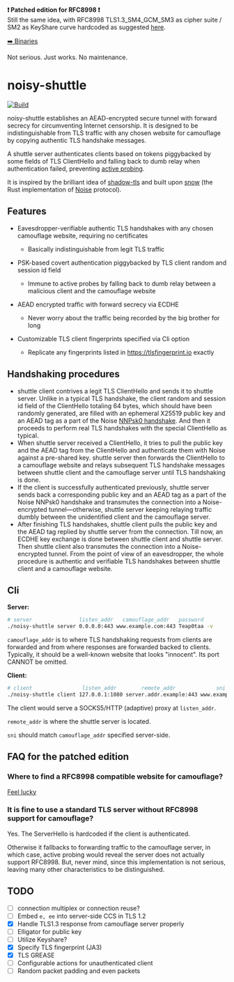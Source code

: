**❗ Patched edition for RFC8998 ❗**   
Still the same idea, with RFC8998 TLS1.3_SM4_GCM_SM3 as cipher suite / SM2 as KeyShare curve hardcoded as suggested [here](https://github.com/net4people/bbs/issues/129#issuecomment-1272289638). 

[➡️ Binaries](https://github.com/Gowee/noisy-shuttle/releases/tag/v0.2.1-sm)

Not serious. Just works. No maintenance.

# noisy-shuttle

[![Build](https://github.com/Gowee/noisy-shuttle/actions/workflows/build.yml/badge.svg)](https://github.com/Gowee/noisy-shuttle/actions/workflows/build.yml)
<!-- [![GitHub Release](https://img.shields.io/github/release/Gowee/noisy-shuttle.svg?style=flat)]()   -->

noisy-shuttle establishes an AEAD-encrypted secure tunnel with forward secrecy for circumventing Internet censorship. It is designed  to be indistinguishable from TLS traffic with any chosen website for camouflage by copying authentic TLS handshake messages. 

A shuttle server authenticates clients based on tokens piggybacked by some fields of TLS ClientHello and falling back to dumb relay when authentication failed, preventing [active probing](https://gfw.report/blog/ss_advise/en/).

It is inspired by the brilliant idea of [shadow-tls](https://github.com/ihciah/shadow-tls) and built upon [snow](https://github.com/mcginty/snow) (the Rust implementation of [Noise](http://noiseprotocol.org/) protocol).

<!-- ## Core Idea
Internet censorship nowadays involves with passive analysis of traffic and [active probes](https://gfw.report/blog/ss_advise/en/) targetting at servers providing tunneling/proxy services. shadowsocks [manages](https://github.com/shadowsocks/shadowsocks-org/issues/196) to be indistinguishable by making its traffic look as random as possible. It works pretty well even though there is rumor that network traffic of unidentified protocols are possibly suspected and hence intereven 
Like [trojan](https://github.com/trojan-gfw/trojan), noisy-shuttle aims at making its traffic indistinguishable from typical TLS. But instead of setting up a TLS server with a certificate, noisy-shuttle client and server copies TLS handshakes from a widely-used camouflage website. So by handshaking once, we 
noisy-shuttle is essentially shadow-tls + trojan + shadowsocks. -->

## Features
<!-- ✨ -->
- Eavesdropper-verifiable authentic TLS handshakes with any chosen camouflage website, requiring no certificates
  - Basically indistinguishable from legit TLS traffic

- PSK-based covert authentication piggybacked by TLS client random and session id field
  - Immune to active probes by falling back to dumb relay between a malicious client and the camouflage website

- AEAD encrypted traffic with forward secrecy via ECDHE
  - Never worry about the traffic being recorded by the big brother for long

- Customizable TLS client fingerprints specified via Cli option
  - Replicate any fingerprints listed in https://tlsfingerprint.io exactly

## Handshaking procedures
- shuttle client contrives a legit TLS ClientHello and sends it to shuttle server. Unlike in a typical TLS handshake, the client random and session id field of the ClientHello totaling 64 bytes, which should have been randomly generated, are filled with an ephemeral X25519 public key and an AEAD tag as a part of the Noise [NNPsk0 handshake](https://noiseexplorer.com/patterns/NNpsk0/). And then it proceeds to perform real TLS handshakes with the special ClientHello as typical.
- When shuttle server received a ClientHello, it tries to pull the public key and the AEAD tag from the ClientHello and authenticate them with Noise against a pre-shared key. shuttle server then forwards the ClientHello to a camouflage website and relays subsequent TLS handshake messages between shuttle client and the camouflage server until TLS handshaking is done.
- If the client is successfully authenticated previously, shuttle server sends back a corresponding public key and an AEAD tag as a part of the Noise NNPsk0 handshake and transmutes the connection into a Noise-encrypted tunnel—otherwise, shuttle server keeping relaying traffic dumbly between the unidentified client and the camouflage server.
- After finishing TLS handshakes, shuttle client pulls the public key and the AEAD tag replied by shuttle server from the connection. Till now, an ECDHE key exchange is done between shuttle client and shuttle server. Then shuttle client also transmutes the connection into a Noise-encrypted tunnel. From the point of view of an eavesdropper, the whole procedure is authentic and verifiable TLS handshakes between shuttle client and a camouflage website.

## Cli

**Server:**
```sh
# server               listen_addr   camouflage_addr   password
./noisy-shuttle server 0.0.0.0:443 www.example.com:443 Teap0taa -v
```

`camouflage_addr` is to where TLS handshaking requests from clients are forwarded and from where responses are forwarded backed to clients.
Typically, it should be a well-known website that looks "innocent". Its port CANNOT be omitted. 

**Client:**
```sh
# client                listen_addr        remote_addr             sni        password
./noisy-shuttle client 127.0.0.1:1080 server.addr.example:443 www.example.com Teap0taa -v
```

The client would serve a SOCKS5/HTTP (adaptive) proxy at `listen_addr`.

`remote_addr` is where the shuttle server is located.

`sni` should match `camouflage_addr` specified server-side.

## FAQ for the patched edition

### Where to find a RFC8998 compatible website for camouflage?
[Feel lucky](https://www.google.com/search?q=TLS1.3_SM4_GCM_SM3)

### It is fine to use a standard TLS server without RFC8998 support for camouflage?
Yes. The ServerHello is hardcoded if the client is authenticated.

Otherwise it fallbacks to forwarding traffic to the camouflage server, in which case, active probing would reveal the server does not actually support RFC8998. But, never mind, since this implementation is not serious, leaving many other characteristics to be distinguished.

<!--
**Or optionally specifying a TLS fingerprint ([chrome](https://tlsfingerprint.io/id/e47eae8f8c4887b6)):**
```sh
./noisy-shuttle client 127.0.0.1:1080 server.addr.example:443 www.example.com Teap0taa --tls-ja3 769,2570-4865-4866-4867-49195-49199-49196-49200-52393-52392-49171-49172-156-157-47-53,2570-0-23-65281-10-11-35-16-5-13-18-51-45-43-27-17513-2570-21,2570-29-23-24,0 --tls-alpn h2,http/1.1 --tls-sigalgos 1027,2052,1025,1283,2053,1281,2054,1537 --tls-versions 2570,772,771 --tls-keyshare 2570
```
-->

<!--
Example fingerprints:

https://tlsfingerprint.io/id/e47eae8f8c4887b6: `--tls-ja3 769,2570-4865-4866-4867-49195-49199-49196-49200-52393-52392-49171-49172-156-157-47-53,2570-0-23-65281-10-11-35-16-5-13-18-51-45-43-27-17513-2570-21,2570-29-23-24,0 -p 1 --tls-alpn h2,http/1.1 --tls-sigalgos 1027,2052,1025,1283,2053,1281,2054,1537 --tls-versions 2570,772,771 --tls-keyshare 2570,29`


- Some mobile browser: `771,4865-4866-4867-49195-49199-49196-49200-52393-52392-49171-49172-156-157-47-53,0-23-65281-10-11-35-16-5-13-18-51-45-43-17513-21,29-23-24,0`
- Google Chrome: `771,4865-4866-4867-49195-49199-49196-49200-52393-52392-49171-49172-156-157-47-53,23-65281-10-11-35-16-5-13-18-51-45-43-27-17513-21,29-23-24,0`
-->

## TODO
- [ ] connection multiplex or connection reuse?
- [ ] Embed `e, ee` into server-side CCS in TLS 1.2
- [x] Handle TLS1.3 response from camouflage server properly
- [ ] Elligator for public key
- [ ] Utilize Keyshare?
- [x] Specify TLS fingerprint (JA3)
- [x] TLS GREASE
- [ ] Configurable actions for unauthenticated client
- [ ] Random packet padding and even packets
